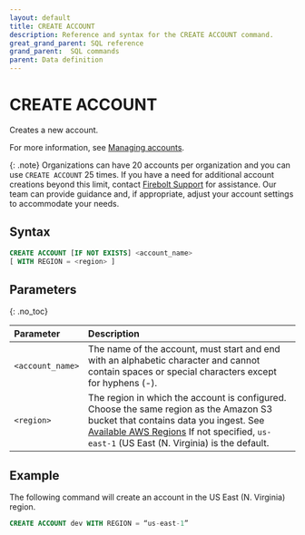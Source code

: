 ```yaml
---
layout: default
title: CREATE ACCOUNT
description: Reference and syntax for the CREATE ACCOUNT command.
great_grand_parent: SQL reference
grand_parent:  SQL commands
parent: Data definition
---
```


# CREATE ACCOUNT
Creates a new account.

For more information, see [Managing accounts](../../../Guides/managing-your-organization/managing-accounts.md).

{: .note}
Organizations can have 20 accounts per organization and you can use `CREATE ACCOUNT` 25 times. If you have a need for additional account creations beyond this limit, contact [Firebolt Support](https://docs.firebolt.io/Reference/help-menu.html) for assistance. Our team can provide guidance and, if appropriate, adjust your account settings to accommodate your needs.

## Syntax

```sql
CREATE ACCOUNT [IF NOT EXISTS] <account_name>
[ WITH REGION = <region> ]
```

## Parameters 
{: .no_toc} 

| Parameter  | Description                                                                                                                                                                                                                                                            |
| :--------- |:-----------------------------------------------------------------------------------------------------------------------------------------------------------------------------------------------------------------------------------------------------------------------|
| `<account_name>`                              | The name of the account, must start and end with an alphabetic character and cannot contain spaces or special characters except for hyphens (-).                                                                                                                       |
| `<region>`                      | The region in which the account is configured. Choose the same region as the Amazon S3 bucket that contains data you ingest. See [Available AWS Regions](../../../Reference/available-regions.md) If not specified, `us-east-1` (US East (N. Virginia) is the default. |                                                                                                    

## Example

The following command will create an account in the US East (N. Virginia) region.

```sql
CREATE ACCOUNT dev WITH REGION = “us-east-1”
```
